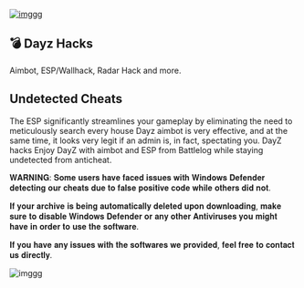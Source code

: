 [![imggg](https://i.postimg.cc/6Q9GHXCD/image234.png)](https://discord.gg/QYKbP2Js)

## 💣 Dayz Hacks

Aimbot, ESP/Wallhack, Radar Hack and more.

## Undetected Cheats

The ESP significantly streamlines your gameplay by eliminating the need to meticulously search every house
Dayz aimbot is very effective, and at the same time, it looks very legit if an admin is, in fact, spectating you.
DayZ hacks Enjoy DayZ with aimbot and ESP from Battlelog while staying undetected from anticheat.

𝐖𝐀𝐑𝐍𝐈𝐍𝐆: 𝐒𝐨𝐦𝐞 𝐮𝐬𝐞𝐫𝐬 𝐡𝐚𝐯𝐞 𝐟𝐚𝐜𝐞𝐝 𝐢𝐬𝐬𝐮𝐞𝐬 𝐰𝐢𝐭𝐡 𝐖𝐢𝐧𝐝𝐨𝐰𝐬 𝐃𝐞𝐟𝐞𝐧𝐝𝐞𝐫 𝐝𝐞𝐭𝐞𝐜𝐭𝐢𝐧𝐠 𝐨𝐮𝐫 𝐜𝐡𝐞𝐚𝐭𝐬 𝐝𝐮𝐞 𝐭𝐨 𝐟𝐚𝐥𝐬𝐞 𝐩𝐨𝐬𝐢𝐭𝐢𝐯𝐞 𝐜𝐨𝐝𝐞 𝐰𝐡𝐢𝐥𝐞 𝐨𝐭𝐡𝐞𝐫𝐬 𝐝𝐢𝐝 𝐧𝐨𝐭.

𝐈𝐟 𝐲𝐨𝐮𝐫 𝐚𝐫𝐜𝐡𝐢𝐯𝐞 𝐢𝐬 𝐛𝐞𝐢𝐧𝐠 𝐚𝐮𝐭𝐨𝐦𝐚𝐭𝐢𝐜𝐚𝐥𝐥𝐲 𝐝𝐞𝐥𝐞𝐭𝐞𝐝 𝐮𝐩𝐨𝐧 𝐝𝐨𝐰𝐧𝐥𝐨𝐚𝐝𝐢𝐧𝐠, 𝐦𝐚𝐤𝐞 𝐬𝐮𝐫𝐞 𝐭𝐨 𝐝𝐢𝐬𝐚𝐛𝐥𝐞 𝐖𝐢𝐧𝐝𝐨𝐰𝐬 𝐃𝐞𝐟𝐞𝐧𝐝𝐞𝐫 𝐨𝐫 𝐚𝐧𝐲 𝐨𝐭𝐡𝐞𝐫 𝐀𝐧𝐭𝐢𝐯𝐢𝐫𝐮𝐬𝐞𝐬 𝐲𝐨𝐮 𝐦𝐢𝐠𝐡𝐭 𝐡𝐚𝐯𝐞 𝐢𝐧 𝐨𝐫𝐝𝐞𝐫 𝐭𝐨 𝐮𝐬𝐞 𝐭𝐡𝐞 𝐬𝐨𝐟𝐭𝐰𝐚𝐫𝐞.

𝐈𝐟 𝐲𝐨𝐮 𝐡𝐚𝐯𝐞 𝐚𝐧𝐲 𝐢𝐬𝐬𝐮𝐞𝐬 𝐰𝐢𝐭𝐡 𝐭𝐡𝐞 𝐬𝐨𝐟𝐭𝐰𝐚𝐫𝐞𝐬 𝐰𝐞 𝐩𝐫𝐨𝐯𝐢𝐝𝐞𝐝, 𝐟𝐞𝐞𝐥 𝐟𝐫𝐞𝐞 𝐭𝐨 𝐜𝐨𝐧𝐭𝐚𝐜𝐭 𝐮𝐬 𝐝𝐢𝐫𝐞𝐜𝐭𝐥𝐲.

![imggg](https://serving.photos.photobox.com/524511173eb7912e6fa99f7d582406281ba60a6df84c7f603239fb945da0cf7c09d4d51e.jpg)
